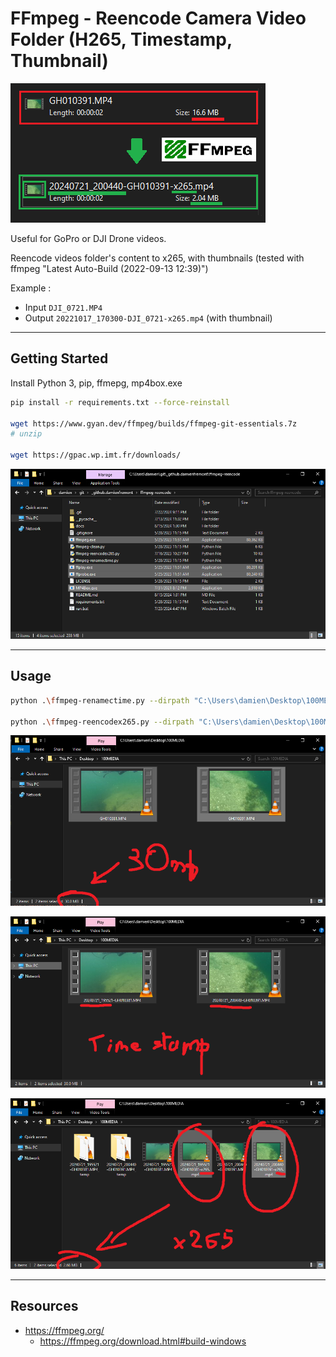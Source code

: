 # FFmpeg - Reencode Camera Video Folder (H265, Timestamp, Thumbnail)

![alt text](./docs/readme-thumb.png)

Useful for GoPro or DJI Drone videos. 

Reencode videos folder's content to x265, with thumbnails
(tested with ffmpeg "Latest Auto-Build (2022-09-13 12:39)")

Example : 
- Input `DJI_0721.MP4`
- Output `20221017_170300-DJI_0721-x265.mp4` (with thumbnail)

---

## Getting Started

Install Python 3, pip, ffmepg, mp4box.exe

```bash
pip install -r requirements.txt --force-reinstall

wget https://www.gyan.dev/ffmpeg/builds/ffmpeg-git-essentials.7z
# unzip

wget https://gpac.wp.imt.fr/downloads/

```

![alt text](./docs/readme-install-1.png)

---

## Usage

```bash
python .\ffmpeg-renamectime.py --dirpath "C:\Users\damien\Desktop\100MEDIA"

python .\ffmpeg-reencodex265.py --dirpath "C:\Users\damien\Desktop\100MEDIA"
```

![alt text](./docs/readme-usage-1.png)

![alt text](./docs/readme-usage-2.png)

![alt text](./docs/readme-usage-3.png)

---

## Resources

- https://ffmpeg.org/
  - https://ffmpeg.org/download.html#build-windows
